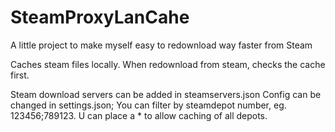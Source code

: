 # SteamProxyLanCahe

A little project to make myself easy to redownload way faster from Steam

Caches steam files locally. When redownload from steam, checks the cache first.

Steam download servers can be added in steamservers.json
Config can be changed in settings.json;
You can filter by steamdepot number, eg. 123456;789123. U can place a * to allow caching of all depots.